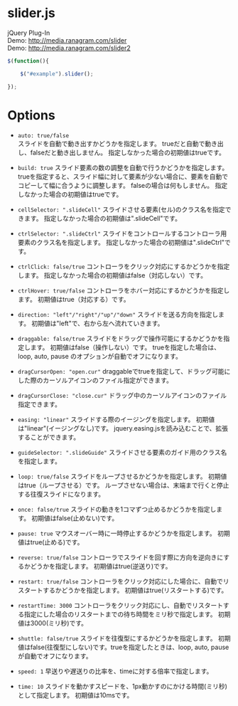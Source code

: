 slider.js
=========
jQuery Plug-In  
Demo: http://media.ranagram.com/slider  
Demo: http://media.ranagram.com/slider2  

```javascript
$(function(){

	$("#example").slider();

});
```

# Options
- `auto: true/false`  
	スライドを自動で動き出すかどうかを指定します。
	trueだと自動で動き出し、falseだと動き出しません。
	指定しなかった場合の初期値はtrueです。

- `build: true`
	スライド要素の数の調整を自動で行うかどうかを指定します。
	trueを指定すると、スライド幅に対して要素が少ない場合に、要素を自動でコピーして幅に合うように調整します。
	falseの場合は何もしません。
	指定しなかった場合の初期値はtrueです。

- `cellSelector: ".slideCell"`
	スライドさせる要素(セル)のクラス名を指定できます。
	指定しなかった場合の初期値は".slideCell"です。

- `ctrlSelector: ".slideCtrl"`
	スライドをコントロールするコントローラ用要素のクラス名を指定します。
	指定しなかった場合の初期値は".slideCtrl"です。

- `ctrlClick: false/true`
	コントローラをクリック対応にするかどうかを指定します。
	指定しなかった場合の初期値はfalse（対応しない）です。

- `ctrlHover: true/false`
	コントローラをホバー対応にするかどうかを指定します。
	初期値はtrue（対応する）です。

- `direction: "left"/"right"/"up"/"down"`
	スライドを送る方向を指定します。
	初期値は"left"で、右から左へ流れていきます。

- `draggable: false/true`
	スライドをドラッグで操作可能にするかどうかを指定します。
	初期値はfalse（操作しない）です。
	trueを指定した場合は、loop, auto, pause のオプションが自動でオフになります。

- `dragCursorOpen: "open.cur"`
	draggableでtrueを指定して、ドラッグ可能にした際のカーソルアイコンのファイル指定ができます。

- `dragCursorClose: "close.cur"`
	ドラッグ中のカーソルアイコンのファイル指定できます。

- `easing: "linear"`
	スライドする際のイージングを指定します。
	初期値は"linear"(イージングなし)です。
	jquery.easing.jsを読み込むことで、拡張することができます。

- `guideSelector: ".slideGuide"`
	スライドさせる要素のガイド用のクラス名を指定します。

- `loop: true/false`
	スライドをループさせるかどうかを指定します。
	初期値はtrue（ループさせる）です。
	ループさせない場合は、末端まで行くと停止する往復スライドになります。

- `once: false/true`
	スライドの動きを1コマずつ止めるかどうかを指定します。
	初期値はfalse(止めない)です。

- `pause: true`
	マウスオーバー時に一時停止するかどうかを指定します。
	初期値はtrue(止める)です。

- `reverse: true/false`
	コントローラでスライドを回す際に方向を逆向きにするかどうかを指定します。
	初期値はtrue(逆送り)です。

- `restart: true/false`
	コントローラをクリック対応にした場合に、自動でリスタートするかどうかを指定します。
	初期値はtrue(リスタートする)です。

- `restartTime: 3000`
	コントローラをクリック対応にし、自動でリスタートする指定にした場合のリスタートまでの待ち時間をミリ秒で指定します。
	初期値は3000(ミリ秒)です。

- `shuttle: false/true`
	スライドを往復型にするかどうかを指定します。
	初期値はfalse(往復型にしない)です。trueを指定したときは、loop, auto, pause が自動でオフになります。

- `speed: 1`
	早送りや遅送りの比率を、timeに対する倍率で指定します。

- `time: 10`
	スライドを動かすスピードを、1px動かすのにかける時間(ミリ秒)として指定します。
	初期値は10msです。
